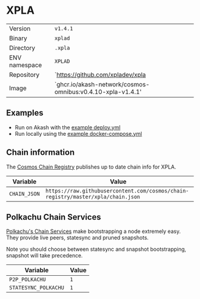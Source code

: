 # XPLA

| | |
|---|---|
|Version|`v1.4.1`|
|Binary|`xplad`|
|Directory|`.xpla`|
|ENV namespace|`XPLAD`
|Repository|`https://github.com/xpladev/xpla|
|Image|`ghcr.io/akash-network/cosmos-omnibus:v0.4.10-xpla-v1.4.1'|

## Examples

- Run on Akash with the [example deploy.yml](./deploy.yml)
- Run locally using the [example docker-compose.yml](./docker-compose.yml)

## Chain information

The [Cosmos Chain Registry](https://github.com/cosmos/chain-registry) publishes up to date chain info for XPLA.

|Variable|Value|
|---|---|
|`CHAIN_JSON`|`https://raw.githubusercontent.com/cosmos/chain-registry/master/xpla/chain.json`|

## Polkachu Chain Services

[Polkachu's Chain Services](https://www.polkachu.com/) make bootstrapping a node extremely easy. They provide live peers, statesync and pruned snapshots.

Note you should choose between statesync and snapshot bootstrapping, snapshot will take precedence.

|Variable|Value|
|---|---|
|`P2P_POLKACHU`|`1`|
|`STATESYNC_POLKACHU`|`1`|
